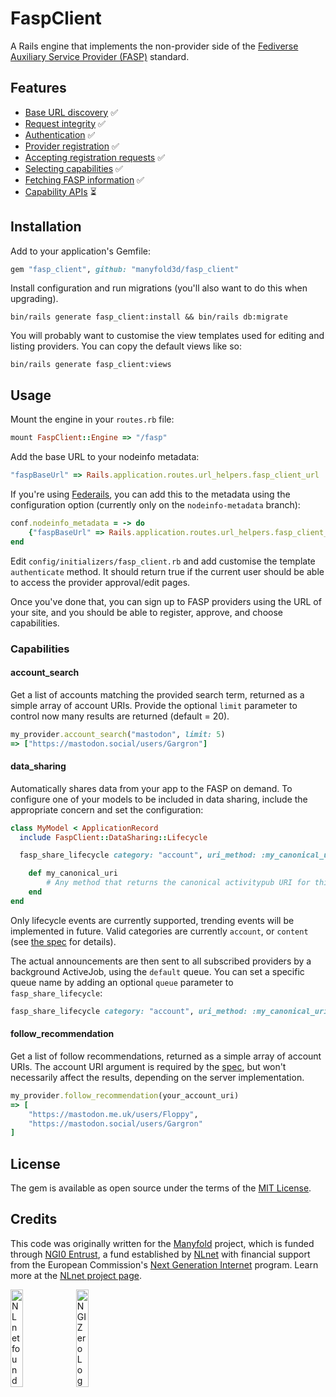 # FaspClient
A Rails engine that implements the non-provider side of the [Fediverse Auxiliary Service Provider (FASP)](https://fediscovery.org) standard.

## Features

* [Base URL discovery](https://github.com/mastodon/fediverse_auxiliary_service_provider_specifications/blob/main/general/v0.1/protocol_basics.md#base-url) ✅
* [Request integrity](https://github.com/mastodon/fediverse_auxiliary_service_provider_specifications/blob/main/general/v0.1/protocol_basics.md#request-integrity) ✅
* [Authentication](https://github.com/mastodon/fediverse_auxiliary_service_provider_specifications/blob/main/general/v0.1/protocol_basics.md#authentication) ✅
* [Provider registration](https://github.com/mastodon/fediverse_auxiliary_service_provider_specifications/blob/main/general/v0.1/registration.md) ✅
* [Accepting registration requests](https://github.com/mastodon/fediverse_auxiliary_service_provider_specifications/blob/main/general/v0.1/registration.md) ✅
* [Selecting capabilities](https://github.com/mastodon/fediverse_auxiliary_service_provider_specifications/blob/main/general/v0.1/registration.md#selecting-capabilities) ✅
* [Fetching FASP information](https://github.com/mastodon/fediverse_auxiliary_service_provider_specifications/blob/main/general/v0.1/provider_info.md) ✅
* [Capability APIs](https://github.com/mastodon/fediverse_auxiliary_service_provider_specifications/blob/main/general/v0.1/provider_specifications.md) ⏳

## Installation

Add to your application's Gemfile:

```ruby
gem "fasp_client", github: "manyfold3d/fasp_client"
```

Install configuration and run migrations (you'll also want to do this when upgrading).

```shell
bin/rails generate fasp_client:install && bin/rails db:migrate
```

You will probably want to customise the view templates used for editing and listing providers.
You can copy the default views like so:

```shell
bin/rails generate fasp_client:views
```

## Usage

Mount the engine in your `routes.rb` file:

```ruby
mount FaspClient::Engine => "/fasp"
```

Add the base URL to your nodeinfo metadata:

```ruby
"faspBaseUrl" => Rails.application.routes.url_helpers.fasp_client_url
```

If you're using [Federails](https://gitlab.com/experimentslabs/federails), you can add this to the metadata using the configuration option (currently only on the `nodeinfo-metadata` branch):

```ruby
conf.nodeinfo_metadata = -> do
	{"faspBaseUrl" => Rails.application.routes.url_helpers.fasp_client_url}
end
```

Edit `config/initializers/fasp_client.rb` and add customise the template `authenticate` method. It should return true if the current user should be able to access the provider approval/edit pages.

Once you've done that, you can sign up to FASP providers using the URL of your site, and you should be able to register, approve, and choose capabilities.

### Capabilities

#### account_search

Get a list of accounts matching the provided search term, returned as a simple array of account URIs. Provide the optional `limit` parameter to control now many results are returned (default = 20).

```ruby
my_provider.account_search("mastodon", limit: 5)
=> ["https://mastodon.social/users/Gargron"]
```

#### data_sharing

Automatically shares data from your app to the FASP on demand. To configure one of your models to be included in data sharing, include the appropriate concern and set the configuration:

```ruby
class MyModel < ApplicationRecord
  include FaspClient::DataSharing::Lifecycle

  fasp_share_lifecycle category: "account", uri_method: :my_canonical_uri

	def my_canonical_uri
		# Any method that returns the canonical activitypub URI for this object
	end
end
```

Only lifecycle events are currently supported, trending events will be implemented in future. Valid categories are currently `account`, or `content` (see [the spec](https://github.com/mastodon/fediverse_auxiliary_service_provider_specifications/blob/main/discovery/data_sharing/v0.1/data_sharing.md) for details).

The actual announcements are then sent to all subscribed providers by a background ActiveJob, using the `default` queue. You can set a specific queue name by adding an optional `queue` parameter to `fasp_share_lifecycle`:

```ruby
fasp_share_lifecycle category: "account", uri_method: :my_canonical_uri, queue: "fasp_broadcasts"
```

#### follow_recommendation

Get a list of follow recommendations, returned as a simple array of account URIs. The account URI argument is required by the [spec](https://github.com/mastodon/fediverse_auxiliary_service_provider_specifications/blob/main/discovery/follow_recommendation/v0.1/follow_recommendation.md), but won't necessarily affect the results, depending on the server implementation.

```ruby
my_provider.follow_recommendation(your_account_uri)
=> [
	"https://mastodon.me.uk/users/Floppy",
	"https://mastodon.social/users/Gargron"
]
```

## License
The gem is available as open source under the terms of the [MIT License](https://opensource.org/licenses/MIT).

## Credits

This code was originally written for the [Manyfold](https://github.com/manyfold3d/manyfold) project, which is funded through [NGI0 Entrust](https://nlnet.nl/entrust), a fund established by [NLnet](https://nlnet.nl) with financial support from the European Commission's [Next Generation Internet](https://ngi.eu) program. Learn more at the [NLnet project page](https://nlnet.nl/project/Personal-3D-archive).

[<img src="https://nlnet.nl/logo/banner.png" alt="NLnet foundation logo" width="20%" />](https://nlnet.nl)
[<img src="https://nlnet.nl/image/logos/NGI0_tag.svg" alt="NGI Zero Logo" width="20%" />](https://nlnet.nl/entrust)
